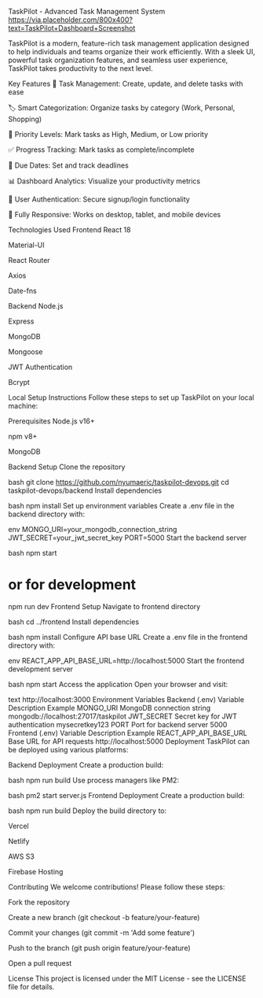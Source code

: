 TaskPilot - Advanced Task Management System
https://via.placeholder.com/800x400?text=TaskPilot+Dashboard+Screenshot

TaskPilot is a modern, feature-rich task management application designed to help individuals and teams organize their work efficiently. With a sleek UI, powerful task organization features, and seamless user experience, TaskPilot takes productivity to the next level.

Key Features
🚀 Task Management: Create, update, and delete tasks with ease

🏷️ Smart Categorization: Organize tasks by category (Work, Personal, Shopping)

🚨 Priority Levels: Mark tasks as High, Medium, or Low priority

✅ Progress Tracking: Mark tasks as complete/incomplete

📅 Due Dates: Set and track deadlines

📊 Dashboard Analytics: Visualize your productivity metrics

🔐 User Authentication: Secure signup/login functionality

📱 Fully Responsive: Works on desktop, tablet, and mobile devices

Technologies Used
Frontend
React 18

Material-UI

React Router

Axios

Date-fns

Backend
Node.js

Express

MongoDB

Mongoose

JWT Authentication

Bcrypt

Local Setup Instructions
Follow these steps to set up TaskPilot on your local machine:

Prerequisites
Node.js v16+

npm v8+

MongoDB

Backend Setup
Clone the repository

bash
git clone https://github.com/nyumaeric/taskpilot-devops.git
cd taskpilot-devops/backend
Install dependencies

bash
npm install
Set up environment variables
Create a .env file in the backend directory with:

env
MONGO_URI=your_mongodb_connection_string
JWT_SECRET=your_jwt_secret_key
PORT=5000
Start the backend server

bash
npm start
# or for development
npm run dev
Frontend Setup
Navigate to frontend directory

bash
cd ../frontend
Install dependencies

bash
npm install
Configure API base URL
Create a .env file in the frontend directory with:

env
REACT_APP_API_BASE_URL=http://localhost:5000
Start the frontend development server

bash
npm start
Access the application
Open your browser and visit:

text
http://localhost:3000
Environment Variables
Backend (.env)
Variable	Description	Example
MONGO_URI	MongoDB connection string	mongodb://localhost:27017/taskpilot
JWT_SECRET	Secret key for JWT authentication	mysecretkey123
PORT	Port for backend server	5000
Frontend (.env)
Variable	Description	Example
REACT_APP_API_BASE_URL	Base URL for API requests	http://localhost:5000
Deployment
TaskPilot can be deployed using various platforms:

Backend Deployment
Create a production build:

bash
npm run build
Use process managers like PM2:

bash
pm2 start server.js
Frontend Deployment
Create a production build:

bash
npm run build
Deploy the build directory to:

Vercel

Netlify

AWS S3

Firebase Hosting

Contributing
We welcome contributions! Please follow these steps:

Fork the repository

Create a new branch (git checkout -b feature/your-feature)

Commit your changes (git commit -m 'Add some feature')

Push to the branch (git push origin feature/your-feature)

Open a pull request

License
This project is licensed under the MIT License - see the LICENSE file for details.

